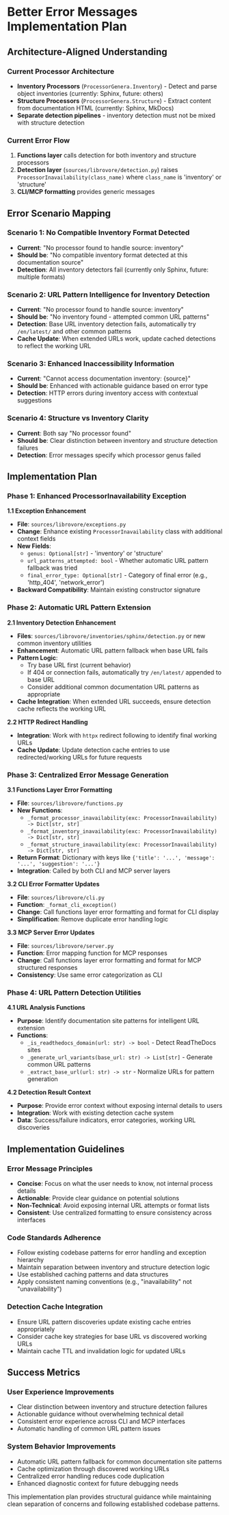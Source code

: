 # Better Error Messages Implementation Plan

## Architecture-Aligned Understanding

### **Current Processor Architecture**
- **Inventory Processors** (`ProcessorGenera.Inventory`) - Detect and parse object inventories (currently: Sphinx, future: others)
- **Structure Processors** (`ProcessorGenera.Structure`) - Extract content from documentation HTML (currently: Sphinx, MkDocs)
- **Separate detection pipelines** - inventory detection must not be mixed with structure detection

### **Current Error Flow**
1. **Functions layer** calls detection for both inventory and structure processors
2. **Detection layer** (`sources/librovore/detection.py`) raises `ProcessorInavailability(class_name)` where `class_name` is 'inventory' or 'structure'
3. **CLI/MCP formatting** provides generic messages

## Error Scenario Mapping

### **Scenario 1: No Compatible Inventory Format Detected**
- **Current**: "No processor found to handle source: inventory"
- **Should be**: "No compatible inventory format detected at this documentation source"
- **Detection**: All inventory detectors fail (currently only Sphinx, future: multiple formats)

### **Scenario 2: URL Pattern Intelligence for Inventory Detection**  
- **Current**: "No processor found to handle source: inventory" 
- **Should be**: "No inventory found - attempted common URL patterns"
- **Detection**: Base URL inventory detection fails, automatically try `/en/latest/` and other common patterns
- **Cache Update**: When extended URLs work, update cached detections to reflect the working URL

### **Scenario 3: Enhanced Inaccessibility Information**
- **Current**: "Cannot access documentation inventory: {source}"
- **Should be**: Enhanced with actionable guidance based on error type
- **Detection**: HTTP errors during inventory access with contextual suggestions

### **Scenario 4: Structure vs Inventory Clarity**
- **Current**: Both say "No processor found"
- **Should be**: Clear distinction between inventory and structure detection failures
- **Detection**: Error messages specify which processor genus failed

## Implementation Plan

### **Phase 1: Enhanced ProcessorInavailability Exception**

**1.1 Exception Enhancement**
- **File**: `sources/librovore/exceptions.py`
- **Change**: Enhance existing `ProcessorInavailability` class with additional context fields
- **New Fields**: 
  - `genus: Optional[str]` - 'inventory' or 'structure' 
  - `url_patterns_attempted: bool` - Whether automatic URL pattern fallback was tried
  - `final_error_type: Optional[str]` - Category of final error (e.g., 'http_404', 'network_error')
- **Backward Compatibility**: Maintain existing constructor signature

### **Phase 2: Automatic URL Pattern Extension**

**2.1 Inventory Detection Enhancement**
- **Files**: `sources/librovore/inventories/sphinx/detection.py` or new common inventory utilities
- **Enhancement**: Automatic URL pattern fallback when base URL fails
- **Pattern Logic**:
  - Try base URL first (current behavior)
  - If 404 or connection fails, automatically try `/en/latest/` appended to base URL
  - Consider additional common documentation URL patterns as appropriate
- **Cache Integration**: When extended URL succeeds, ensure detection cache reflects the working URL

**2.2 HTTP Redirect Handling**
- **Integration**: Work with `httpx` redirect following to identify final working URLs
- **Cache Update**: Update detection cache entries to use redirected/working URLs for future requests

### **Phase 3: Centralized Error Message Generation**

**3.1 Functions Layer Error Formatting**
- **File**: `sources/librovore/functions.py`
- **New Functions**:
  - `_format_processor_inavailability(exc: ProcessorInavailability) -> Dict[str, str]`
  - `_format_inventory_inavailability(exc: ProcessorInavailability) -> Dict[str, str]`
  - `_format_structure_inavailability(exc: ProcessorInavailability) -> Dict[str, str]`
- **Return Format**: Dictionary with keys like `{'title': '...', 'message': '...', 'suggestion': '...'}`
- **Integration**: Called by both CLI and MCP server layers

**3.2 CLI Error Formatter Updates**
- **File**: `sources/librovore/cli.py`
- **Function**: `_format_cli_exception()`
- **Change**: Call functions layer error formatting and format for CLI display
- **Simplification**: Remove duplicate error handling logic

**3.3 MCP Server Error Updates**  
- **File**: `sources/librovore/server.py`
- **Function**: Error mapping function for MCP responses
- **Change**: Call functions layer error formatting and format for MCP structured responses
- **Consistency**: Use same error categorization as CLI

### **Phase 4: URL Pattern Detection Utilities**

**4.1 URL Analysis Functions**
- **Purpose**: Identify documentation site patterns for intelligent URL extension
- **Functions**:
  - `_is_readthedocs_domain(url: str) -> bool` - Detect ReadTheDocs sites
  - `_generate_url_variants(base_url: str) -> List[str]` - Generate common URL patterns
  - `_extract_base_url(url: str) -> str` - Normalize URLs for pattern generation

**4.2 Detection Result Context**
- **Purpose**: Provide error context without exposing internal details to users
- **Integration**: Work with existing detection cache system
- **Data**: Success/failure indicators, error categories, working URL discoveries

## Implementation Guidelines

### **Error Message Principles**
- **Concise**: Focus on what the user needs to know, not internal process details
- **Actionable**: Provide clear guidance on potential solutions
- **Non-Technical**: Avoid exposing internal URL attempts or format lists
- **Consistent**: Use centralized formatting to ensure consistency across interfaces

### **Code Standards Adherence**
- Follow existing codebase patterns for error handling and exception hierarchy
- Maintain separation between inventory and structure detection logic
- Use established caching patterns and data structures
- Apply consistent naming conventions (e.g., "inavailability" not "unavailability")

### **Detection Cache Integration**
- Ensure URL pattern discoveries update existing cache entries appropriately
- Consider cache key strategies for base URL vs discovered working URLs
- Maintain cache TTL and invalidation logic for updated URLs

## Success Metrics

### **User Experience Improvements**
- Clear distinction between inventory and structure detection failures
- Actionable guidance without overwhelming technical detail
- Consistent error experience across CLI and MCP interfaces
- Automatic handling of common URL pattern issues

### **System Behavior Improvements**
- Automatic URL pattern fallback for common documentation site patterns
- Cache optimization through discovered working URLs
- Centralized error handling reduces code duplication
- Enhanced diagnostic context for future debugging needs

This implementation plan provides structural guidance while maintaining clean separation of concerns and following established codebase patterns.